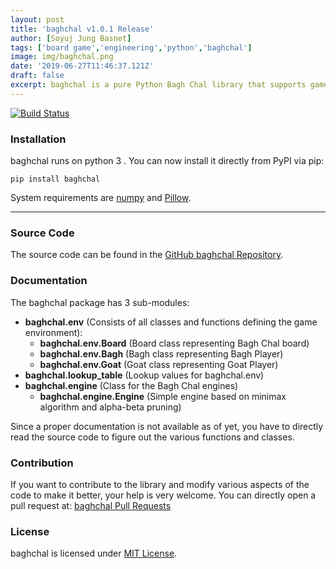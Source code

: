 ```yaml
---
layout: post
title: 'baghchal v1.0.1 Release'
author: [Soyuj Jung Basnet]
tags: ['board game','engineering','python','baghchal']
image: img/baghchal.png
date: '2019-06-27T11:46:37.121Z'
draft: false
excerpt: baghchal is a pure Python Bagh Chal library that supports game import, move generation, move validation, and board image rendering. It also comes with a simple engine based on the minimax algorithm and alpha-beta pruning.
---
```


<a href="https://travis-ci.org/basnetsoyuj/baghchal"><img alt="Build Status" src="https://travis-ci.org/basnetsoyuj/baghchal.svg?branch=master"/></a>

### Installation
baghchal runs on python 3 . You can now install it directly from PyPI via pip:

```shell
pip install baghchal
```
System requirements are <a href="https://pypi.org/project/numpy" target="_blank">numpy</a> and <a href="https://pypi.org/project/Pillow/" target="_blank">Pillow</a>.

---
### Source Code
The source code can be found in the <a href="https://github.com/basnetsoyuj/baghchal" target="_blank">GitHub baghchal Repository</a>.

### Documentation
The baghchal package has 3 sub-modules:

- **baghchal.env** (Consists of all classes and functions defining the game environment):
    - **baghchal.env.Board** (Board class representing Bagh Chal board)
    - **baghchal.env.Bagh** (Bagh class representing Bagh Player)
    - **baghchal.env.Goat** (Goat class representing Goat Player)
- **baghchal.lookup_table** (Lookup values for baghchal.env)
- **baghchal.engine** (Class for the Bagh Chal engines)
    - **baghchal.engine.Engine** (Simple engine based on minimax algorithm and alpha-beta pruning)

Since a proper documentation is not available as of yet, you have to directly read the source code to figure out the various functions and classes.

### Contribution
If you want to contribute to the library and modify various aspects of the code to make it better, your help is very welcome. You can directly open a pull request at: <a href="https://github.com/basnetsoyuj/baghchal/pulls" target="_blank">baghchal Pull Requests</a>

### License
baghchal is licensed under <a href="https://github.com/basnetsoyuj/baghchal/blob/master/LICENSE.txt" target="_blank">MIT License</a>.